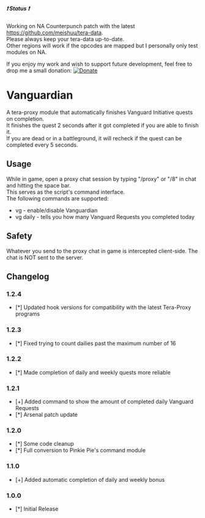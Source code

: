 ##### :heavy_exclamation_mark: Status :heavy_exclamation_mark:
Working on NA Counterpunch patch with the latest https://github.com/meishuu/tera-data.  
Please always keep your tera-data up-to-date.  
Other regions will work if the opcodes are mapped but I personally only test modules on NA.  

If you enjoy my work and wish to support future development, feel free to drop me a small donation: [![Donate](https://www.paypalobjects.com/webstatic/en_US/i/buttons/PP_logo_h_100x26.png)](https://www.paypal.com/cgi-bin/webscr?cmd=_donations&business=A3KBZUCSEQ5RJ&lc=US&item_name=TeraProxy&curency_code=USD&no_note=1&no_shipping=1&currency_code=USD&bn=PP%2dDonationsBF%3abtn_donate_SM%2egif%3aNonHosted)
  
# Vanguardian
A tera-proxy module that automatically finishes Vanguard Initiative quests on completion.  
It finishes the quest 2 seconds after it got completed if you are able to finish it.  
If you are dead or in a battleground, it will recheck if the quest can be completed every 5 seconds.  
  
## Usage  
While in game, open a proxy chat session by typing "/proxy" or "/8" in chat and hitting the space bar.  
This serves as the script's command interface.  
The following commands are supported:  
  
* vg - enable/disable Vanguardian  
* vg daily - tells you how many Vanguard Requests you completed today  
  
## Safety
Whatever you send to the proxy chat in game is intercepted client-side. The chat is NOT sent to the server.  
  
## Changelog
### 1.2.4
* [*] Updated hook versions for compatibility with the latest Tera-Proxy programs
### 1.2.3
* [*] Fixed trying to count dailies past the maximum number of 16
### 1.2.2
* [*] Made completion of daily and weekly quests more reliable
### 1.2.1
* [+] Added command to show the amount of completed daily Vanguard Requests
* [*] Arsenal patch update
### 1.2.0
* [*] Some code cleanup
* [*] Full conversion to Pinkie Pie's command module
### 1.1.0
* [+] Added automatic completion of daily and weekly bonus
### 1.0.0
* [*] Initial Release

